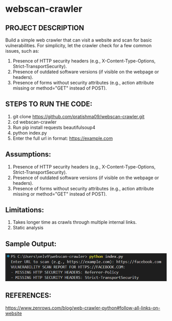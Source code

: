 # webscan-crawler

## PROJECT DESCRIPTION
Build a simple web crawler that can visit a website and scan for basic vulnerabilities. For simplicity, let the crawler check for a few common issues, such as:
1. Presence of HTTP security headers (e.g., X-Content-Type-Options, Strict-TransportSecurity).
2. Presence of outdated software versions (if visible on the webpage or headers).
3. Presence of forms without security attributes (e.g., action attribute missing or method="GET" instead of POST).

## STEPS TO RUN THE CODE:
1. git clone https://github.com/pratishma09/webscan-crawler.git
2. cd webscan-crawler
3. Run pip install requests beautifulsoup4
4. python index.py
5. Enter the full url in format: https://example.com

## Assumptions:
1. Presence of HTTP security headers (e.g., X-Content-Type-Options, Strict-TransportSecurity).
2. Presence of outdated software versions (if visible on the webpage or headers).
3. Presence of forms without security attributes (e.g., action attribute missing or method="GET" instead of POST).

## Limitations:
1. Takes longer time as crawls through multiple internal links.
2. Static analysis

## Sample Output:
![alt text](image.png)

## REFERENCES:
https://www.zenrows.com/blog/web-crawler-python#follow-all-links-on-website